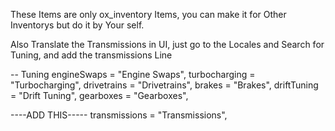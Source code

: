 These Items are only ox_inventory Items, you can make it for Other Inventorys but do it by Your self.

Also Translate the Transmissions in UI, just go to the Locales and Search for Tuning, and add the transmissions Line

  -- Tuning
  engineSwaps = "Engine Swaps",
  turbocharging = "Turbocharging",
  drivetrains = "Drivetrains",
  brakes = "Brakes",
  driftTuning = "Drift Tuning",
  gearboxes = "Gearboxes",

----ADD THIS-----
  transmissions = "Transmissions",
